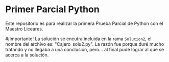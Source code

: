 # Primer Parcial Python
Este repositorio es para realizar la primera Prueba Parcial de Python con el Maestro Liceares.

#¡Importante!
La solución se encutra incluida en la rama `Solucion2`,  el nombre del archivo es: "Cajero_solu2.py". La razón fue porque duré mucho tratando y no llegaba a una conclusión, pero... al final pudé lograr al que se acerca a la solución. 
